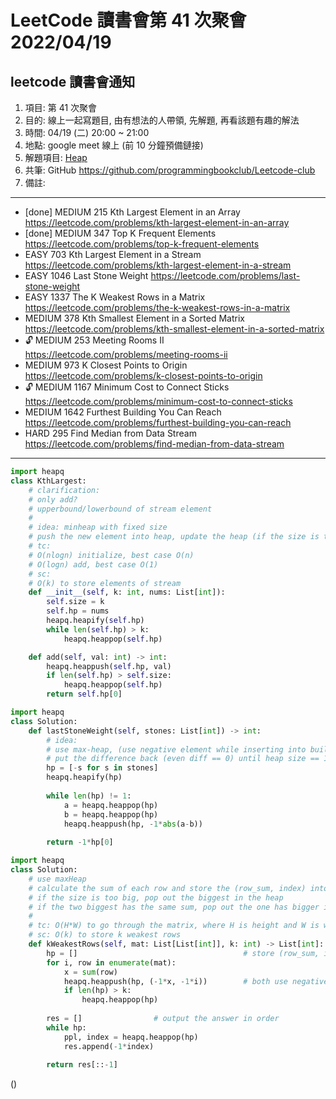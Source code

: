 # LeetCode 讀書會第 41 次聚會 2022/04/19

## leetcode 讀書會通知

1. 項目: 第 41 次聚會
2. 目的: 線上一起寫題目, 由有想法的人帶領, 先解題, 再看該題有趣的解法
3. 時間: 04/19 (二) 20:00 ~ 21:00
4. 地點: google meet 線上 (前 10 分鐘預備鏈接)
5. 解題項目:  [Heap](https://leetcode.com/explore/featured/card/heap/643/heap/)
6. 共筆: GitHub https://github.com/programmingbookclub/Leetcode-club
7. 備註: 



--- 

* 	[done] MEDIUM	215	Kth Largest Element in an Array	https://leetcode.com/problems/kth-largest-element-in-an-array
* 	[done] MEDIUM	347	Top K Frequent Elements	https://leetcode.com/problems/top-k-frequent-elements
* 	EASY	703	Kth Largest Element in a Stream	https://leetcode.com/problems/kth-largest-element-in-a-stream
* 	EASY	1046	Last Stone Weight	https://leetcode.com/problems/last-stone-weight
* 	EASY	1337	The K Weakest Rows in a Matrix	https://leetcode.com/problems/the-k-weakest-rows-in-a-matrix
* 	MEDIUM	378	Kth Smallest Element in a Sorted Matrix	https://leetcode.com/problems/kth-smallest-element-in-a-sorted-matrix
* 	🔓	MEDIUM	253	Meeting Rooms II	https://leetcode.com/problems/meeting-rooms-ii
* 	MEDIUM	973	K Closest Points to Origin	https://leetcode.com/problems/k-closest-points-to-origin
* 	🔓	MEDIUM	1167	Minimum Cost to Connect Sticks	https://leetcode.com/problems/minimum-cost-to-connect-sticks
* 	MEDIUM	1642	Furthest Building You Can Reach	https://leetcode.com/problems/furthest-building-you-can-reach
* 	HARD	295	Find Median from Data Stream	https://leetcode.com/problems/find-median-from-data-stream

---

``` python
import heapq
class KthLargest:
    # clarification: 
    # only add?
    # upperbound/lowerbound of stream element
    # 
    # idea: minheap with fixed size
    # push the new element into heap, update the heap (if the size is too big), return heap[0]
    # tc:
    # O(nlogn) initialize, best case O(n)
    # O(logn) add, best case O(1)
    # sc:
    # O(k) to store elements of stream
    def __init__(self, k: int, nums: List[int]):
        self.size = k
        self.hp = nums
        heapq.heapify(self.hp)
        while len(self.hp) > k:
            heapq.heappop(self.hp)

    def add(self, val: int) -> int:
        heapq.heappush(self.hp, val)
        if len(self.hp) > self.size:
            heapq.heappop(self.hp)
        return self.hp[0]
```

``` python
import heapq
class Solution:
    def lastStoneWeight(self, stones: List[int]) -> int:
        # idea:
        # use max-heap, (use negative element while inserting into built-in minheap)
        # put the difference back (even diff == 0) until heap size == 1
        hp = [-s for s in stones]
        heapq.heapify(hp)
        
        while len(hp) != 1:
            a = heapq.heappop(hp)
            b = heapq.heappop(hp)
            heapq.heappush(hp, -1*abs(a-b))
        
        return -1*hp[0]
```

``` python
import heapq
class Solution:
    # use maxHeap
    # calculate the sum of each row and store the (row_sum, index) into max_heap
    # if the size is too big, pop out the biggest in the heap
    # if the two biggest has the same sum, pop out the one has bigger index
    # 
    # tc: O(H*W) to go through the matrix, where H is height and W is width. O(klogk) to pick out k weakest row index
    # sc: O(k) to store k weakest rows
    def kWeakestRows(self, mat: List[List[int]], k: int) -> List[int]:
        hp = []                                     # store (row_sum, index) in the heap
        for i, row in enumerate(mat):
            x = sum(row)
            heapq.heappush(hp, (-1*x, -1*i))        # both use negative due to built-in minHeap
            if len(hp) > k:
                heapq.heappop(hp)
        
        res = []                # output the answer in order
        while hp:
            ppl, index = heapq.heappop(hp)
            res.append(-1*index)
        
        return res[::-1]
```

()
